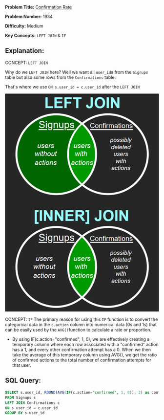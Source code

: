 **Problem Title:** [Confirmation Rate](https://leetcode.com/problems/confirmation-rate/?envType=study-plan-v2&envId=top-sql-50)

**Problem Number:** 1934

**Difficulty:** Medium

**Key Concepts:** `LEFT JOIN` & `IF`

## Explanation:
CONCEPT: `LEFT JOIN`

Why do we `LEFT JOIN` here? Well we want all `user_id`s from the `Signups` table but also some rows from the `Confirmations` table. 

That's where we use `ON s.user_id = c.user_id` after the `LEFT JOIN`

![leftjoin](https://github.com/JustinShawResearch/SQL50/blob/main/images/leftjoin.png?raw=true)

CONCEPT: `IF`
The primary reason for using this `IF` function is to convert the categorical data in the `c.action` column into numerical data (0s and 1s) that can be easily used by the `AVG()`function to calculate a rate or proportion.
- By using IF(c.action="confirmed", 1, 0), we are effectively creating a temporary column where each row associated with a "confirmed" action has a 1, and every other confirmation attempt has a 0. When we then take the average of this temporary column using AVG(), we get the ratio of confirmed actions to the total number of confirmation attempts for that user.

## SQL Query:
```sql
SELECT s.user_id, ROUND(AVG(IF(c.action="confirmed", 1, 0)), 2) as confirmation_rate
FROM Signups s
LEFT JOIN Confirmations c
ON s.user_id = c.user_id
GROUP BY s.user_id
```